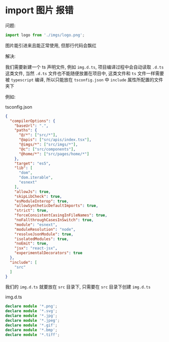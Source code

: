 <!--
 * @Author: your name
 * @Date: 2021-06-01 14:38:17
 * @LastEditTime: 2021-06-01 14:44:56
 * @LastEditors: Please set LastEditors
 * @Description: In User Settings Edit
 * @FilePath: /lizhi/Blog/webpack/import 图片报错.md
-->
# import 图片 报错

问题:

```js
import logo from './imgs/logo.png';
```

图片能引进来且能正常使用, 但那行代码会飘红



解决:

我们需要新建一个 ts 声明文件, 例如 `img.d.ts`, 项目编译过程中会自动读取 `.d.ts` 这类文件, 当然 `.d.ts` 文件也不能随便放置在项目中, 这类文件和 `ts` 文件一样需要被 `typescript` 编译, 所以只能放在 `tsconfig.json` 中 `include` 属性所配置的文件夹下

例如:

tsconfig.json

```json
{
  "compilerOptions": {
    "baseUrl": ".",
    "paths": {
      "@/*": ["src/*"],
      "@apis": ["src/apis/index.tsx"],
      "@imgs/*": ["src/imgs/*"],
      "@c": ["src/components"],
      "@home/*": ["src/pages/home/*"]
    },
    "target": "es5",
    "lib": [
      "dom",
      "dom.iterable",
      "esnext"
    ],
    "allowJs": true,
    "skipLibCheck": true,
    "esModuleInterop": true,
    "allowSyntheticDefaultImports": true,
    "strict": true,
    "forceConsistentCasingInFileNames": true,
    "noFallthroughCasesInSwitch": true,
    "module": "esnext",
    "moduleResolution": "node",
    "resolveJsonModule": true,
    "isolatedModules": true,
    "noEmit": true,
    "jsx": "react-jsx",
    "experimentalDecorators": true
  },
  "include": [
    "src"
  ]
}
```

我们的 `img.d.ts` 就要放在 `src` 目录下, 只需要在 `src` 目录下创建 `img.d.ts`

img.d.ts

```ts
declare module '*.png';
declare module '*.svg';
declare module '*.jpg';
declare module '*.jpeg';
declare module '*.gif';
declare module '*.bmp';
declare module '*.tiff';
```